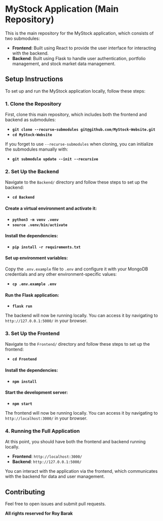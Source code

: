 # MyStock Application (Main Repository)

This is the main repository for the MyStock application, which consists of two submodules:

- **Frontend**: Built using React to provide the user interface for interacting with the backend.
- **Backend**: Built using Flask to handle user authentication, portfolio management, and stock market data management.

## Setup Instructions

To set up and run the MyStock application locally, follow these steps:

### 1. Clone the Repository

First, clone this main repository, which includes both the frontend and backend as submodules:

- **`git clone --recurse-submodules git@github.com/MyStock-Website.git`**
- **`cd MyStock-Website`**

If you forget to use `--recurse-submodules` when cloning, you can initialize the submodules manually with:

- **`git submodule update --init --recursive`**

### 2. Set Up the Backend

Navigate to the `Backend/` directory and follow these steps to set up the backend:

- **`cd Backend`**

#### Create a virtual environment and activate it:

- **`python3 -m venv .venv`**
- **`source .venv/bin/activate`**

#### Install the dependencies:

- **`pip install -r requirements.txt`**

#### Set up environment variables:

Copy the `.env.example` file to `.env` and configure it with your MongoDB credentials and any other environment-specific values:

- **`cp .env.example .env`**

#### Run the Flask application:

- **`flask run`**

The backend will now be running locally. You can access it by navigating to `http://127.0.0.1:5000/` in your browser.

### 3. Set Up the Frontend

Navigate to the `Frontend/` directory and follow these steps to set up the frontend:

- **`cd Frontend`**

#### Install the dependencies:

- **`npm install`**

#### Start the development server:

- **`npm start`**

The frontend will now be running locally. You can access it by navigating to `http://localhost:3000/` in your browser.

### 4. Running the Full Application

At this point, you should have both the frontend and backend running locally.

- **Frontend**: `http://localhost:3000/`
- **Backend**: `http://127.0.0.1:5000/`

You can interact with the application via the frontend, which communicates with the backend for data and user management.

## Contributing

Feel free to open issues and submit pull requests.

**All rights reserved for Roy Barak**
